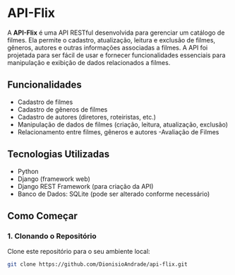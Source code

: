 # API-Flix

A **API-Flix** é uma API RESTful desenvolvida para gerenciar um catálogo de filmes. Ela permite o cadastro, atualização, leitura e exclusão de filmes, gêneros, autores e outras informações associadas a filmes. A API foi projetada para ser fácil de usar e fornecer funcionalidades essenciais para manipulação e exibição de dados relacionados a filmes.

## Funcionalidades

- Cadastro de filmes
- Cadastro de gêneros de filmes
- Cadastro de autores (diretores, roteiristas, etc.)
- Manipulação de dados de filmes (criação, leitura, atualização, exclusão)
- Relacionamento entre filmes, gêneros e autores
-Avaliação de Filmes


## Tecnologias Utilizadas

- Python
- Django (framework web)
- Django REST Framework (para criação da API)
- Banco de Dados: SQLite (pode ser alterado conforme necessário)

## Como Começar

### 1. Clonando o Repositório

Clone este repositório para o seu ambiente local:

```bash
git clone https://github.com/DionisioAndrade/api-flix.git
